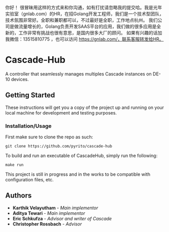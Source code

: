 你好！
很冒昧用这样的方式来和你沟通，如有打扰请忽略我的提交哈。我是光年实验室（gnlab.com）的HR，在招Golang开发工程师，我们是一个技术型团队，技术氛围非常好。全职和兼职都可以，不过最好是全职，工作地点杭州。
我们公司是做流量增长的，Golang负责开发SAAS平台的应用，我们做的很多应用是全新的，工作非常有挑战也很有意思，是国内很多大厂的顾问。
如果有兴趣的话加我微信：13515810775  ，也可以访问 https://gnlab.com/，联系客服转发给HR。
# Cascade-Hub

A controller that seamlessly manages multiples Cascade instances on DE-10 devices.


## Getting Started

These instructions will get you a copy of the project up and running on your local machine for development and testing purposes. 


### Installation/Usage

First make sure to clone the repo as such:

```
git clone https://github.com/pyrito/cascade-hub
```

To build and run an executable of CascadeHub, simply run the following:

```
make run
```

This project is still in progress and in the works to be compatible with configuration files, etc.

## Authors
* **Karthik Velayutham** - *Main implementor* 
* **Aditya Tewari** - *Main implementor*
* **Eric Schkufza** - *Advisor and writer of Cascade*
* **Christopher Rossbach** - *Advisor*
